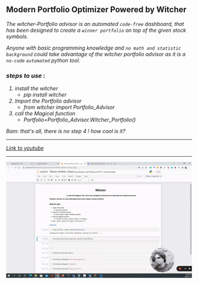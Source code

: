 ## Modern Portfolio Optimizer Powered by Witcher 

<i>The witcher-Portfolio advisor is an automated ```code-free``` dashboard, that has been designed to create a ```winner portfolio``` on top of the given stock symbols. <i>

Anyone with basic programming knowledge and ```no math and statistic background``` could take advantage of the witcher portfolio advisor as it is a ```no-code``` ```automated``` python tool. 

### steps to use : 
1.  install the witcher
    -  pip install witcher
2.  Import the Portfolio advisor
    -  from witcher import Portfolio_Advisor
3.  call the Magical function
    -  Portfolio=Portfolio_Advisor.Witcher_Portfolio()

Bam: that's all, there is no step 4 ! how cool is it?

<hr>
<a href="https://www.youtube.com/watch?v=Bo4tfIt-8H0">Link to youtube </a>   
    
<hr>
    

![Witcher_Portfolio_advisor](https://github.com/BabakEA/witcher/blob/master/Modern_portfolio/Witcher_portfolio_advisor.gif)
